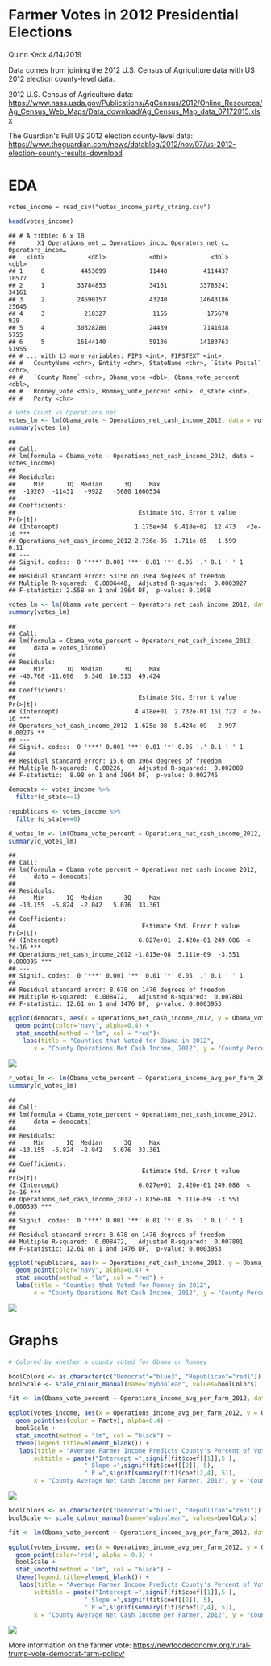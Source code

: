 Farmer Votes in 2012 Presidential Elections
================
Quinn Keck
4/14/2019

Data comes from joining the 2012 U.S. Census of Agriculture data with US 2012 election county-level data.

2012 U.S. Census of Agriculture data: <https://www.nass.usda.gov/Publications/AgCensus/2012/Online_Resources/Ag_Census_Web_Maps/Data_download/Ag_Census_Map_data_07172015.xlsx>

The Guardian's Full US 2012 election county-level data: <https://www.theguardian.com/news/datablog/2012/nov/07/us-2012-election-county-results-download>

EDA
===

`votes_income = read_csv("votes_income_party_string.csv")`

``` r
head(votes_income)
```

    ## # A tibble: 6 x 18
    ##      X1 Operations_net_… Operations_inco… Operators_net_c… Operators_incom…
    ##   <int>            <dbl>            <dbl>            <dbl>            <dbl>
    ## 1     0          4453099            11448          4114437            10577
    ## 2     1         33784853            34161         33785241            34161
    ## 3     2         24690157            43240         14643186            25645
    ## 4     3           218327             1155           175670              929
    ## 5     4         30328280            24439          7141638             5755
    ## 6     5         16144140            59136         14183763            51955
    ## # ... with 13 more variables: FIPS <int>, FIPSTEXT <int>,
    ## #   CountyName <chr>, Entity <chr>, StateName <chr>, `State Postal` <chr>,
    ## #   `County Name` <chr>, Obama_vote <dbl>, Obama_vote_percent <dbl>,
    ## #   Romney_vote <dbl>, Romney_vote_percent <dbl>, d_state <int>,
    ## #   Party <chr>

``` r
# Vote Count vs Operations net
votes_lm <- lm(Obama_vote ~ Operations_net_cash_income_2012, data = votes_income)
summary(votes_lm)
```

    ## 
    ## Call:
    ## lm(formula = Obama_vote ~ Operations_net_cash_income_2012, data = votes_income)
    ## 
    ## Residuals:
    ##     Min      1Q  Median      3Q     Max 
    ##  -19207  -11431   -9922   -5680 1660534 
    ## 
    ## Coefficients:
    ##                                  Estimate Std. Error t value Pr(>|t|)    
    ## (Intercept)                     1.175e+04  9.418e+02  12.473   <2e-16 ***
    ## Operations_net_cash_income_2012 2.736e-05  1.711e-05   1.599     0.11    
    ## ---
    ## Signif. codes:  0 '***' 0.001 '**' 0.01 '*' 0.05 '.' 0.1 ' ' 1
    ## 
    ## Residual standard error: 53150 on 3964 degrees of freedom
    ## Multiple R-squared:  0.0006448,  Adjusted R-squared:  0.0003927 
    ## F-statistic: 2.558 on 1 and 3964 DF,  p-value: 0.1098

``` r
votes_lm <- lm(Obama_vote_percent ~ Operators_net_cash_income_2012, data = votes_income)
summary(votes_lm)
```

    ## 
    ## Call:
    ## lm(formula = Obama_vote_percent ~ Operators_net_cash_income_2012, 
    ##     data = votes_income)
    ## 
    ## Residuals:
    ##     Min      1Q  Median      3Q     Max 
    ## -40.768 -11.696   0.346  10.513  49.424 
    ## 
    ## Coefficients:
    ##                                  Estimate Std. Error t value Pr(>|t|)    
    ## (Intercept)                     4.418e+01  2.732e-01 161.722  < 2e-16 ***
    ## Operators_net_cash_income_2012 -1.625e-08  5.424e-09  -2.997  0.00275 ** 
    ## ---
    ## Signif. codes:  0 '***' 0.001 '**' 0.01 '*' 0.05 '.' 0.1 ' ' 1
    ## 
    ## Residual standard error: 15.6 on 3964 degrees of freedom
    ## Multiple R-squared:  0.00226,    Adjusted R-squared:  0.002009 
    ## F-statistic:  8.98 on 1 and 3964 DF,  p-value: 0.002746

``` r
democats <- votes_income %>%
  filter(d_state==1)

republicans <- votes_income %>%
  filter(d_state==0)
```

``` r
d_votes_lm <- lm(Obama_vote_percent ~ Operations_net_cash_income_2012, data = democats)
summary(d_votes_lm)
```

    ## 
    ## Call:
    ## lm(formula = Obama_vote_percent ~ Operations_net_cash_income_2012, 
    ##     data = democats)
    ## 
    ## Residuals:
    ##     Min      1Q  Median      3Q     Max 
    ## -13.155  -6.824  -2.042   5.076  33.361 
    ## 
    ## Coefficients:
    ##                                   Estimate Std. Error t value Pr(>|t|)    
    ## (Intercept)                      6.027e+01  2.420e-01 249.086  < 2e-16 ***
    ## Operations_net_cash_income_2012 -1.815e-08  5.111e-09  -3.551 0.000395 ***
    ## ---
    ## Signif. codes:  0 '***' 0.001 '**' 0.01 '*' 0.05 '.' 0.1 ' ' 1
    ## 
    ## Residual standard error: 8.678 on 1476 degrees of freedom
    ## Multiple R-squared:  0.008472,   Adjusted R-squared:  0.007801 
    ## F-statistic: 12.61 on 1 and 1476 DF,  p-value: 0.0003953

``` r
ggplot(democats, aes(x = Operations_net_cash_income_2012, y = Obama_vote_percent)) + 
  geom_point(color='navy', alpha=0.4) +
  stat_smooth(method = "lm", col = "red")+
    labs(title = "Counties that Voted for Obama in 2012",
       x = "County Operations Net Cash Income, 2012", y = "County Percent of Votes for Obama") 
```

![](ag_data_votes_github_files/figure-markdown_github/unnamed-chunk-7-1.png)

``` r
r_votes_lm <- lm(Obama_vote_percent ~ Operations_income_avg_per_farm_2012, data = republicans)
summary(d_votes_lm)
```

    ## 
    ## Call:
    ## lm(formula = Obama_vote_percent ~ Operations_net_cash_income_2012, 
    ##     data = democats)
    ## 
    ## Residuals:
    ##     Min      1Q  Median      3Q     Max 
    ## -13.155  -6.824  -2.042   5.076  33.361 
    ## 
    ## Coefficients:
    ##                                   Estimate Std. Error t value Pr(>|t|)    
    ## (Intercept)                      6.027e+01  2.420e-01 249.086  < 2e-16 ***
    ## Operations_net_cash_income_2012 -1.815e-08  5.111e-09  -3.551 0.000395 ***
    ## ---
    ## Signif. codes:  0 '***' 0.001 '**' 0.01 '*' 0.05 '.' 0.1 ' ' 1
    ## 
    ## Residual standard error: 8.678 on 1476 degrees of freedom
    ## Multiple R-squared:  0.008472,   Adjusted R-squared:  0.007801 
    ## F-statistic: 12.61 on 1 and 1476 DF,  p-value: 0.0003953

``` r
ggplot(republicans, aes(x = Operations_net_cash_income_2012, y = Obama_vote_percent)) + 
  geom_point(color='navy', alpha=0.4) +
  stat_smooth(method = "lm", col = "red") +
  labs(title = "Counties that Voted for Romney in 2012",
       x = "County Operations Net Cash Income, 2012", y = "County Percent of Votes for Obama") 
```

![](ag_data_votes_github_files/figure-markdown_github/unnamed-chunk-9-1.png)

Graphs
======

``` r
# Colored by whether a county voted for Obama or Romney 

boolColors <- as.character(c("Democrat"="blue3", "Republican"="red1"))
boolScale <- scale_colour_manual(name="myboolean", values=boolColors)

fit <- lm(Obama_vote_percent ~ Operations_income_avg_per_farm_2012, data = votes_income)

ggplot(votes_income, aes(x = Operations_income_avg_per_farm_2012, y = Obama_vote_percent)) + 
  geom_point(aes(color = Party), alpha=0.4) +
  boolScale +
  stat_smooth(method = "lm", col = "black") +
  theme(legend.title=element_blank()) +
   labs(title = "Average Farmer Income Predicts County's Percent of Votes For Obama in 2012",
       subtitle = paste("Intercept =",signif(fit$coef[[1]],5 ),
                     " Slope =",signif(fit$coef[[2]], 5),
                     " P =",signif(summary(fit)$coef[2,4], 5)),
       x = "County Average Net Cash Income per Farmer, 2012", y = "County Percent of Votes for Obama") 
```

![](ag_data_votes_github_files/figure-markdown_github/unnamed-chunk-10-1.png)

``` r
boolColors <- as.character(c("Democrat"="blue3", "Republican"="red1"))
boolScale <- scale_colour_manual(name="myboolean", values=boolColors)

fit <- lm(Obama_vote_percent ~ Operations_income_avg_per_farm_2012, data = votes_income)

ggplot(votes_income, aes(x = Operations_income_avg_per_farm_2012, y = Obama_vote_percent)) + 
  geom_point(color='red', alpha = 0.3) +
  boolScale +
  stat_smooth(method = "lm", col = "black") +
  theme(legend.title=element_blank()) +
   labs(title = "Average Farmer Income Predicts County's Percent of Votes For Obama in 2012",
       subtitle = paste("Intercept =",signif(fit$coef[[1]],5 ),
                     " Slope =",signif(fit$coef[[2]], 5),
                     " P =",signif(summary(fit)$coef[2,4], 5)),
       x = "County Average Net Cash Income per Farmer, 2012", y = "County Percent of Votes for Obama") 
```

![](ag_data_votes_github_files/figure-markdown_github/unnamed-chunk-11-1.png)

More information on the farmer vote: <https://newfoodeconomy.org/rural-trump-vote-democrat-farm-policy/>
